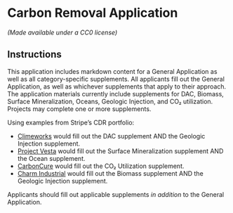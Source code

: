# Carbon Removal Application

_(Made available under a CC0 license)_

## Instructions

This application includes markdown content for a General Application as well as all category-specific supplements. All applicants fill out the General Application, as well as whichever supplements that apply to their approach. The application materials currently include supplements for DAC, Biomass, Surface Mineralization, Oceans, Geologic Injection, and CO₂ utilization. Projects may complete one or more supplements.

Using examples from Stripe’s CDR portfolio:

- [Climeworks]() would fill out the DAC supplement AND the Geologic Injection supplement.
- [Project Vesta]() would fill out the Surface Mineralization supplement AND the Ocean supplement.
- [CarbonCure]() would fill out the CO₂ Utilization supplement.
- [Charm Industrial]() would fill out the Biomass supplement AND the Geologic Injection supplement.

Applicants should fill out applicable supplements _in addition_ to the General Application.
